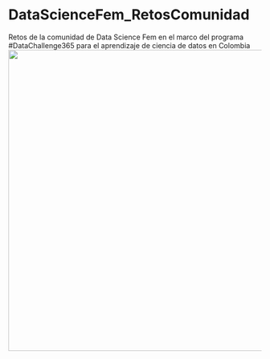 # DataScienceFem_RetosComunidad
Retos de la comunidad de Data Science Fem en el marco del programa #DataChallenge365 para el aprendizaje de ciencia de datos en Colombia
<img src="https://pbs.twimg.com/media/Em0D4k8W8AAIVQq.jpg" width="600">
